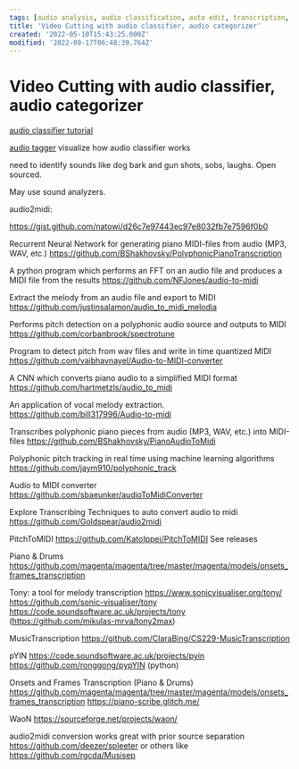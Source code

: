```yaml
---
tags: [audio analysis, audio classification, auto edit, transcription, video auto edit, video understanding]
title: 'Video Cutting with audio classifier, audio categorizer'
created: '2022-05-10T15:43:25.000Z'
modified: '2022-09-17T06:48:39.764Z'
---
```


# Video Cutting with audio classifier, audio categorizer

[audio classifier tutorial](https://mpolinowski.github.io/docs/IoT-and-Machine-Learning/ML/2022-04-01-tensorflow-audio-classifier/2022-04-01/)

[audio tagger](https://github.com/AlexUserForVA/AudioTagger) visualize how audio classifier works

need to identify sounds like dog bark and gun shots, sobs, laughs. Open sourced.

May use sound analyzers.

audio2midi:

https://gist.github.com/natowi/d26c7e97443ec97e8032fb7e7596f0b0

Recurrent Neural Network for generating piano MIDI-files from audio (MP3, WAV, etc.)
https://github.com/BShakhovsky/PolyphonicPianoTranscription

A python program which performs an FFT on an audio file and produces a MIDI file from the results
https://github.com/NFJones/audio-to-midi

Extract the melody from an audio file and export to MIDI
https://github.com/justinsalamon/audio_to_midi_melodia

Performs pitch detection on a polyphonic audio source and outputs to MIDI
https://github.com/corbanbrook/spectrotune

Program to detect pitch from wav files and write in time quantized MIDI
https://github.com/vaibhavnayel/Audio-to-MIDI-converter

A CNN which converts piano audio to a simplified MIDI format
https://github.com/hartmetzls/audio_to_midi

An application of vocal melody extraction.
https://github.com/bill317996/Audio-to-midi

Transcribes polyphonic piano pieces from audio (MP3, WAV, etc.) into MIDI-files
https://github.com/BShakhovsky/PianoAudioToMidi

Polyphonic pitch tracking in real time using machine learning algorithms
https://github.com/jaym910/polyphonic_track

Audio to MIDI converter
https://github.com/sbaeunker/audioToMidiConverter

Explore Transcribing Techniques to auto convert audio to midi
https://github.com/Goldspear/audio2midi

PitchToMIDI
https://github.com/KatoIppei/PitchToMIDI See releases

Piano & Drums
https://github.com/magenta/magenta/tree/master/magenta/models/onsets_frames_transcription

Tony: a tool for melody transcription
https://www.sonicvisualiser.org/tony/ https://github.com/sonic-visualiser/tony https://code.soundsoftware.ac.uk/projects/tony (https://github.com/mikulas-mrva/tony2max)

MusicTranscription
https://github.com/ClaraBing/CS229-MusicTranscription

pYIN
https://code.soundsoftware.ac.uk/projects/pyin https://github.com/ronggong/pypYIN (python)

Onsets and Frames Transcription (Piano & Drums)
https://github.com/magenta/magenta/tree/master/magenta/models/onsets_frames_transcription https://piano-scribe.glitch.me/

WaoN
https://sourceforge.net/projects/waon/

audio2midi conversion works great with prior source separation https://github.com/deezer/spleeter or others like https://github.com/rgcda/Musisep
